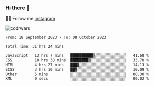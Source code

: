 ### Hi there 👋

👨‍💻 Follow me [instagram](https://instagram.com/an.grsmnko?igshid=ZDdkNTZiNTM=](https://instagram.com/an.grsmnko?igshid=ZDdkNTZiNTM=))

![codrwars](https://www.codewars.com/users/rsschool_c9af20f58c35c696/badges/micro) 

<!--START_SECTION:waka-->

```txt
From: 18 September 2023 - To: 08 October 2023

Total Time: 31 hrs 24 mins

JavaScript   13 hrs 7 mins   ██████████▒░░░░░░░░░░░░░░   41.68 %
CSS          10 hrs 38 mins  ████████▒░░░░░░░░░░░░░░░░   33.78 %
HTML         4 hrs 27 mins   ███▓░░░░░░░░░░░░░░░░░░░░░   14.13 %
SCSS         3 hrs 10 mins   ██▓░░░░░░░░░░░░░░░░░░░░░░   10.09 %
Other        5 mins          ░░░░░░░░░░░░░░░░░░░░░░░░░   00.30 %
XML          0 secs          ░░░░░░░░░░░░░░░░░░░░░░░░░   00.02 %
```

<!--END_SECTION:waka-->
